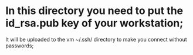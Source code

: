 # In this directory you need to put the id_rsa.pub key of your workstation;
It will be uploaded to the vm ~/.ssh/ directory to make you connect without passwords;

